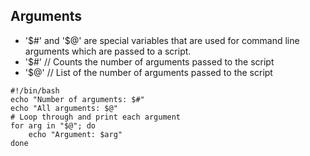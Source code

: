 
## Arguments

- '$#' and '$@' are special variables that are used for command line arguments which are passed to a script.
- '$#'  // Counts the number of arguments passed to the script 
- '$@'  // List of the number of arguments passed to the script 


```
#!/bin/bash
echo "Number of arguments: $#"
echo "All arguments: $@"
# Loop through and print each argument
for arg in "$@"; do
    echo "Argument: $arg"
done
```
